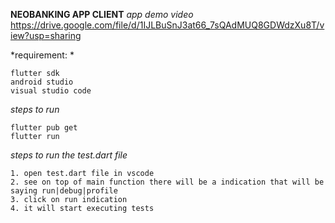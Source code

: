 **NEOBANKING APP CLIENT**
*app demo video*
https://drive.google.com/file/d/1IJLBuSnJ3at66_7sQAdMUQ8GDWdzXu8T/view?usp=sharing

*requirement: *

    flutter sdk
    android studio
    visual studio code
    
*steps to run*

    flutter pub get
    flutter run
*steps to run the test.dart file*

    1. open test.dart file in vscode
    2. see on top of main function there will be a indication that will be saying run|debug|profile
    3. click on run indication
    4. it will start executing tests
    
